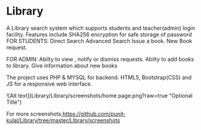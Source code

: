 # Library
A Library search system which supports students and teacher(admin) login facility.
Features include
SHA256 encryption for safe storage of password
FOR STUDENTS:
  Direct Search
  Advanced Search
  Issue a book.
  New Book request.
  
FOR ADMIN:
   Abilty to view , notify or dismiss requests.
  Abilty to add books to library.
  Give information about new books

The project uses PHP  & MYSQL for backend.
HTML5, Bootstrap(CSS) and JS for a responsive web interface.

![Alt text](Library/LIbrary/screenshots/home page.png?raw=true "Optional Title")

For more screenshots,https://github.com/punit-kulal/Library/tree/master/LIbrary/screenshots
